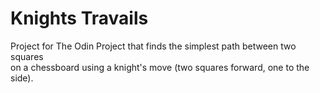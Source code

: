 # Knights Travails  
  
  Project for The Odin Project that finds the simplest path between two squares  
  on a chessboard using a knight's move (two squares forward, one to the side).
